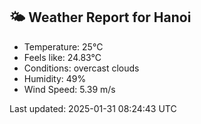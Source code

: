 <!-- WEATHER-START -->
## 🌤 Weather Report for Hanoi

- Temperature: 25°C
- Feels like: 24.83°C
- Conditions: overcast clouds
- Humidity: 49%
- Wind Speed: 5.39 m/s

Last updated: 2025-01-31 08:24:43 UTC
<!-- WEATHER-END -->
